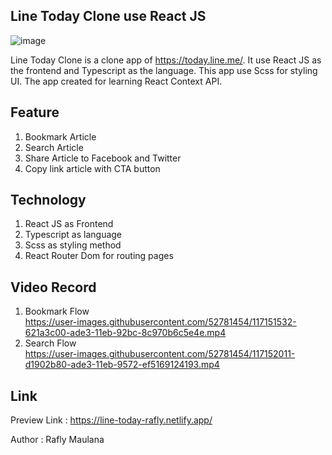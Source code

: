 ## Line Today Clone use React JS  
![image](https://user-images.githubusercontent.com/52781454/117149558-85dc8280-ade1-11eb-8f26-2138a8438685.png)
   
Line Today Clone is a clone app of https://today.line.me/. It use React JS as the frontend and Typescript as the language. This app use Scss for styling UI. The app created for learning React Context API.  

## Feature  
1. Bookmark Article  
2. Search Article  
3. Share Article to Facebook and Twitter  
4. Copy link article with CTA button   

## Technology  
1. React JS as Frontend  
2. Typescript as language  
3. Scss as styling method  
4. React Router Dom for routing pages    
  
## Video Record  
1. Bookmark Flow     
https://user-images.githubusercontent.com/52781454/117151532-621a3c00-ade3-11eb-92bc-8c970b6c5e4e.mp4  
2. Search Flow   
https://user-images.githubusercontent.com/52781454/117152011-d1902b80-ade3-11eb-9572-ef5169124193.mp4       



## Link   
Preview Link : https://line-today-rafly.netlify.app/  

Author : Rafly Maulana   
